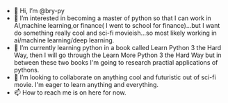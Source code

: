 - 👋 Hi, I’m @bry-py
- 👀 I’m interested in becoming a master of python so that I can work in AI,machine learning,or  finance( I went to school for finance)...but I want do something really cool and sci-fi movieish...so most likely working in ai/machine learning/deep learning.
- 🌱 I’m currently learning python in a book called Learn Python 3 the Hard Way, then I will go through the Learn More Python 3 the Hard Way but in between these two books I'm going to research practial applications of pythons.
- 💞️ I’m looking to collaborate on anything cool and futuristic out of sci-fi movie. I'm eager to learn anything and everything.
- 📫 How to reach me is on here for now. 

<!---
bry-py/bry-py is a ✨ special ✨ repository because its `README.md` (this file) appears on your GitHub profile.
You can click the Preview link to take a look at your changes.
--->
